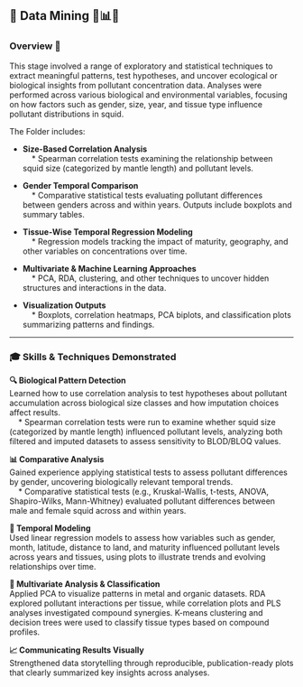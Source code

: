 ## 🧠 Data Mining 🧬📊🧪

### Overview 🎯  
This stage involved a range of exploratory and statistical techniques to extract meaningful patterns, test hypotheses, and uncover ecological or biological insights from pollutant concentration data. Analyses were performed across various biological and environmental variables, focusing on how factors such as gender, size, year, and tissue type influence pollutant distributions in squid.

The Folder includes: <br>
- **Size-Based Correlation Analysis**  
&nbsp;&nbsp;&nbsp;&nbsp;* Spearman correlation tests examining the relationship between squid size (categorized by mantle length) and pollutant levels.

- **Gender Temporal Comparison**  
&nbsp;&nbsp;&nbsp;&nbsp;* Comparative statistical tests evaluating pollutant differences between genders across and within years. Outputs include boxplots and summary tables.

- **Tissue-Wise Temporal Regression Modeling**  
&nbsp;&nbsp;&nbsp;&nbsp;* Regression models tracking the impact of maturity, geography, and other variables on concentrations over time.

- **Multivariate & Machine Learning Approaches**  
&nbsp;&nbsp;&nbsp;&nbsp;* PCA, RDA, clustering, and other techniques to uncover hidden structures and interactions in the data.

- **Visualization Outputs**  
&nbsp;&nbsp;&nbsp;&nbsp;* Boxplots, correlation heatmaps, PCA biplots, and classification plots summarizing patterns and findings.

---

### 🎓 Skills & Techniques Demonstrated

**🔍 Biological Pattern Detection**  
Learned how to use correlation analysis to test hypotheses about pollutant accumulation across biological size classes and how imputation choices affect results.  
&nbsp;&nbsp;&nbsp;&nbsp;* Spearman correlation tests were run to examine whether squid size (categorized by mantle length) influenced pollutant levels, analyzing both filtered and imputed datasets to assess sensitivity to BLOD/BLOQ values.

**📊 Comparative Analysis**  
Gained experience applying statistical tests to assess pollutant differences by gender, uncovering biologically relevant temporal trends.  
&nbsp;&nbsp;&nbsp;&nbsp;* Comparative statistical tests (e.g., Kruskal-Wallis, t-tests, ANOVA, Shapiro-Wilks, Mann-Whitney) evaluated pollutant differences between male and female squid across and within years.

**📅 Temporal Modeling**  
Used linear regression models to assess how variables such as gender, month, latitude, distance to land, and maturity influenced pollutant levels across years and tissues, using plots to illustrate trends and evolving relationships over time.

**🧮 Multivariate Analysis & Classification**  
Applied PCA to visualize patterns in metal and organic datasets. RDA explored pollutant interactions per tissue, while correlation plots and PLS analyses investigated compound synergies. K-means clustering and decision trees were used to classify tissue types based on compound profiles.

**📈 Communicating Results Visually**  
Strengthened data storytelling through reproducible, publication-ready plots that clearly summarized key insights across analyses.
